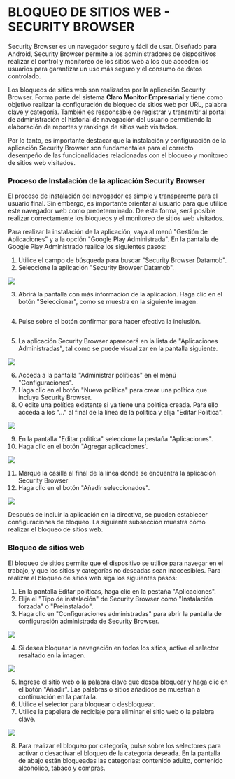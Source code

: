 # BLOQUEO DE SITIOS WEB - SECURITY BROWSER

Security Browser es un navegador seguro y fácil de usar. Diseñado para Android, Security Browser permite a los administradores de dispositivos realizar el control y monitoreo de los sitios web a los que acceden los usuarios para garantizar un uso más seguro y el consumo de datos controlado.

Los bloqueos de sitios web son realizados por la aplicación Security Browser. Forma parte del sistema **Claro Monitor Empresarial** y tiene como objetivo realizar la configuración de bloqueo de sitios web por URL, palabra clave y categoría. También es responsable de registrar y transmitir al portal de administración el historial de navegación del usuario permitiendo la elaboración de reportes y rankings de sitios web visitados.

Por lo tanto, es importante destacar que la instalación y configuración de la aplicación Security Browser son fundamentales para el correcto desempeño de las funcionalidades relacionadas con el bloqueo y monitoreo de sitios web visitados.

### **Proceso de Instalación de la aplicación Security Browser**

El proceso de instalación del navegador es simple y transparente para el usuario final. Sin embargo, es importante orientar al usuario para que utilice este navegador web como predeterminado. De esta forma, será posible realizar correctamente los bloqueos y el monitoreo de sitios web visitados.

Para realizar la instalación de la aplicación, vaya al menú "Gestión de Aplicaciones" y a la opción "Google Play Administrada". En la pantalla de Google Play Administrado realice los siguientes pasos:

1. Utilice el campo de búsqueda para buscar "Security Browser Datamob".
2. Seleccione la aplicación "Security Browser Datamob".

![](<.gitbook/assets/0 (11).png>)

3. Abrirá la pantalla con más información de la aplicación. Haga clic en el botón "Seleccionar", como se muestra en la siguiente imagen.

<figure><img src=".gitbook/assets/image (38).png" alt=""><figcaption></figcaption></figure>

4. Pulse sobre el botón confirmar para hacer efectiva la inclusión.

<figure><img src=".gitbook/assets/image (39).png" alt=""><figcaption></figcaption></figure>

5. La aplicación Security Browser aparecerá en la lista de "Aplicaciones Administradas", tal como se puede visualizar en la pantalla siguiente.

![](<.gitbook/assets/3 (9).png>)

6. Acceda a la pantalla "Administrar políticas" en el menú "Configuraciones".
7. Haga clic en el botón "Nueva política" para crear una política que incluya Security Browser.
8. O edite una política existente si ya tiene una política creada. Para ello acceda a los "..." al final de la línea de la política y elija "Editar Política".

![](<.gitbook/assets/4 (7).png>)

9. En la pantalla "Editar política" seleccione la pestaña "Aplicaciones".
10. Haga clic en el botón "Agregar aplicaciones'.

![](<.gitbook/assets/5 (7).png>)

11. Marque la casilla al final de la línea donde se encuentra la aplicación Security Browser
12. Haga clic en el botón "Añadir seleccionados".

![](<.gitbook/assets/6 (7).png>)

Después de incluir la aplicación en la directiva, se pueden establecer configuraciones de bloqueo. La siguiente subsección muestra cómo realizar el bloqueo de sitios web.

### **Bloqueo de sitios web**

El bloqueo de sitios permite que el dispositivo se utilice para navegar en el trabajo, y que los sitios y categorías no deseadas sean inaccesibles. Para realizar el bloqueo de sitios web siga los siguientes pasos:

1. En la pantalla Editar políticas, haga clic en la pestaña "Aplicaciones".
2. Elija el "Tipo de instalación" de Security Browser como "Instalación forzada" o "Preinstalado".
3. Haga clic en "Configuraciones administradas" para abrir la pantalla de configuración administrada de Security Browser.

![](<.gitbook/assets/7 (7).png>)

4. Si desea bloquear la navegación en todos los sitios, active el selector resaltado en la imagen.

![](<.gitbook/assets/8 (7).png>)

5. Ingrese el sitio web o la palabra clave que desea bloquear y haga clic en el botón "Añadir". Las palabras o sitios añadidos se muestran a continuación en la pantalla.
6. Utilice el selector para bloquear o desbloquear.
7. Utilice la papelera de reciclaje para eliminar el sitio web o la palabra clave.

![](<.gitbook/assets/9 (7).png>)

8. Para realizar el bloqueo por categoría, pulse sobre los selectores para activar o desactivar el bloqueo de la categoría deseada. En la pantalla de abajo están bloqueadas las categorías: contenido adulto, contenido alcohólico, tabaco y compras.

<figure><img src=".gitbook/assets/image (46).png" alt=""><figcaption></figcaption></figure>
